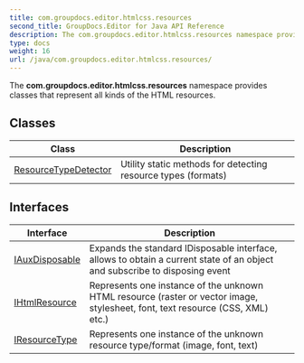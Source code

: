 ```yaml
---
title: com.groupdocs.editor.htmlcss.resources
second_title: GroupDocs.Editor for Java API Reference
description: The com.groupdocs.editor.htmlcss.resources namespace provides classes that represent all kinds of the HTML resources.
type: docs
weight: 16
url: /java/com.groupdocs.editor.htmlcss.resources/
---
```


The **com.groupdocs.editor.htmlcss.resources** namespace provides classes that represent all kinds of the HTML resources.


## Classes

| Class | Description |
| --- | --- |
| [ResourceTypeDetector](../com.groupdocs.editor.htmlcss.resources/resourcetypedetector) | Utility static methods for detecting resource types (formats) |

## Interfaces

| Interface | Description |
| --- | --- |
| [IAuxDisposable](../com.groupdocs.editor.htmlcss.resources/iauxdisposable) | Expands the standard IDisposable interface, allows to obtain a current state of an object and subscribe to disposing event |
| [IHtmlResource](../com.groupdocs.editor.htmlcss.resources/ihtmlresource) | Represents one instance of the unknown HTML resource (raster or vector image, stylesheet, font, text resource (CSS, XML) etc.) |
| [IResourceType](../com.groupdocs.editor.htmlcss.resources/iresourcetype) | Represents one instance of the unknown resource type/format (image, font, text) |
